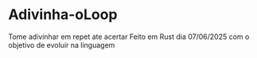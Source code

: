 # Adivinha-oLoop
Tome adivinhar em repet ate acertar
Feito em Rust dia 07/06/2025 com o objetivo de evoluir na linguagem
